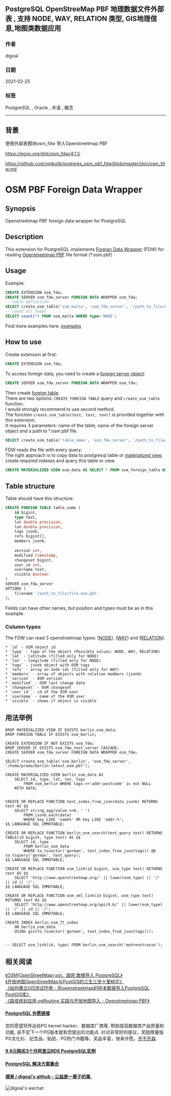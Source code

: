 ## PostgreSQL OpenStreeMap PBF 地理数据文件外部表 , 支持 NODE, WAY, RELATION 类型, GIS地理信息,地图类数据应用  
  
### 作者  
digoal  
  
### 日期  
2021-02-25  
  
### 标签  
PostgreSQL , Oracle , 术语 , 概念  
  
----  
  
## 背景  
使用外部表模块osm_fdw 导入Openstreetmap PBF   
  
https://pgxn.org/dist/osm_fdw/4.1.1/  
  
https://github.com/vpikulik/postgres_osm_pbf_fdw/blob/master/doc/osm_fdw.md  
  
# OSM PBF Foreign Data Wrapper  
  
## Synopsis  
  
Openstreetmap PBF foreign data wrapper for PostgreSQL  
  
## Description  
  
This extension for PostgreSQL implements [Foreign Data Wrapper](https://wiki.postgresql.org/wiki/Foreign_data_wrappers "Openstreetmap pbf foreign data wrapper") (FDW) for reading [Openstreetmap PBF](http://wiki.openstreetmap.org/wiki/PBF_Format "Openstreetmap PBF") file format (*.osm.pbf)  
  
## Usage  
  
Example:  
```sql  
CREATE EXTENSION osm_fdw;  
CREATE SERVER osm_fdw_server FOREIGN DATA WRAPPER osm_fdw;  
-- table definition  
SELECT create_osm_table('osm_malta', 'osm_fdw_server', '/path_to_file/malta-latest.osm.pbf');  
-- count all nodes  
SELECT count(*) FROM osm_malta WHERE type='NODE';  
```  
  
Find more examples here: [examples](https://github.com/vpikulik/postgres_osm_pbf_fdw/tree/master/ "Openstreetmap foreign data wrapper examples")  
  
## How to use  
  
Create extension at first:  
```sql  
CREATE EXTENSION osm_fdw;  
```  
  
To access foreign data, you need to create a [foreign server object](http://www.postgresql.org/docs/10/static/ddl-foreign-data.html "Postgresql foreign server object"):  
```sql  
CREATE SERVER osm_fdw_server FOREIGN DATA WRAPPER osm_fdw;  
```  
  
Then create [foreign table](http://www.postgresql.org/docs/10/static/sql-createforeigntable.html).   
There are two options: `CREATE FOREIGN TABLE` query and `create_osm_table` function.  
I would strongly recommend to use second method.  
The function `create_osm_table(text, text, text)` is provided together with this extension.  
It requires 3 parameters: name of the table, name of the foreign server object and a path to *.osm.pbf file.  
```sql  
SELECT create_osm_table('table_name', 'osm_fdw_server', '/path_to_file/file.osm.pbf');  
```  
  
FDW reads the file with every query.  
The right approach is to copy data to postgresql table or [materialized view](http://www.postgresql.org/docs/10/static/rules-materializedviews.html "Postgresql materialized view"), create required indexes and query this table or view.  
```sql  
CREATE MATERIALIZED VIEW osm_data AS SELECT * FROM osm_foreign_table WITH DATA;  
```  
  
## Table structure  
  
Table should have this structure:  
```sql  
CREATE FOREIGN TABLE table_name (  
    id bigint,  
    type text,  
    lat double precision,  
    lon double precision,  
    tags jsonb,  
    refs bigint[],  
    members jsonb,  
  
    version int,  
    modified timestamp,  
    changeset bigint,  
    user_id int,  
    username text,  
    visible boolean  
)  
SERVER osm_fdw_server  
OPTIONS (  
    filename '/path_to_file/file.osm.pbf'  
);  
```  
Fields can have other names, but position and types must be as in this example.  
  
### Column types  
The FDW can read 3 openstreetmap types: ([NODE](http://wiki.openstreetmap.org/wiki/Node "Node")), ([WAY](http://wiki.openstreetmap.org/wiki/Way "Way")) and ([RELATION](http://wiki.openstreetmap.org/wiki/Relation "Relation")).  
  
    * `id` - OSM object id  
    * `type` - type of the object (Possible values: NODE, WAY, RELATION)  
    * `lat` - latitude (filled only for NODE)  
    * `lon` - longitude (filled only for NODE)  
    * `tags` - jsonb object with OSM tags  
    * `refs` - array on node ids (filled only for WAY)  
    * `members` - array of objects with relation members (jsonb)  
    * `version` - OSM version  
    * `modified` - OSM last change date  
    * `changeset` - OSM changeset  
    * `user_id` - id of the OSM user  
    * `username` - name of the OSM user  
    * `visible` - shows if object is visible  
  
  
  
## 用法举例  
  
```  
DROP MATERIALIZED VIEW IF EXISTS berlin_osm_data;  
DROP FOREIGN TABLE IF EXISTS osm_berlin;  
  
CREATE EXTENSION IF NOT EXISTS osm_fdw;  
DROP SERVER IF EXISTS osm_fdw_test_server CASCADE;  
CREATE SERVER osm_fdw_server FOREIGN DATA WRAPPER osm_fdw;  
  
SELECT create_osm_table('osm_berlin', 'osm_fdw_server', '/home/promo/berlin-latest.osm.pbf');  
  
CREATE MATERIALIZED VIEW berlin_osm_data AS  
    SELECT id, type, lat, lon, tags  
        FROM osm_berlin WHERE tags->>'addr:postcode' is not NULL  
    WITH DATA;  
  
  
CREATE OR REPLACE FUNCTION text_index_from_json(data jsonb) RETURNS text AS $$  
    SELECT string_agg(value->>0, ' ')  
        FROM jsonb_each(data)  
        WHERE key LIKE 'name%' OR key LIKE 'addr:%';  
$$ LANGUAGE SQL IMMUTABLE;  
  
CREATE OR REPLACE FUNCTION berlin_osm_search(text_query text) RETURNS TABLE(id bigint, type text) AS $$  
    SELECT id, type  
        FROM berlin_osm_data  
        WHERE to_tsvector('german', text_index_from_json(tags)) @@ to_tsquery('german', text_query);  
$$ LANGUAGE SQL IMMUTABLE;  
  
CREATE OR REPLACE FUNCTION osm_link(id bigint, osm_type text) RETURNS text AS $$  
    SELECT 'http://www.openstreetmap.org/' || lower(osm_type) || '/' || id || '/';  
$$ LANGUAGE SQL IMMUTABLE;  
  
CREATE OR REPLACE FUNCTION osm_xml_link(id bigint, osm_type text) RETURNS text AS $$  
    SELECT 'http://www.openstreetmap.org/api/0.6/' || lower(osm_type) || '/' || id || '/';  
$$ LANGUAGE SQL IMMUTABLE;  
  
CREATE INDEX berlin_osm_ft_index  
    ON berlin_osm_data  
    USING gin(to_tsvector('german', text_index_from_json(tags)));  
  
  
-- SELECT osm_link(id, type) FROM berlin_osm_search('mohrenstrasse');      
```  
  
## 相关阅读  
[《OSM(OpenStreetMap) poi、路网 数据导入 PostgreSQL》](../201801/20180118_01.md)    
[《开放地图OpenStreetMap与PostGIS的三生三世十里桃花》](../201703/20170327_01.md)    
[《如何建立GIS测试环境 - 将openstreetmap的样本数据导入PostgreSQL PostGIS库》](../201609/20160906_01.md)    
[《路径规划应用 pgRouting 实践与开放地图导入 - Openstreetmap PBF》](../201508/20150813_03.md)    
  
  
#### [PostgreSQL 许愿链接](https://github.com/digoal/blog/issues/76 "269ac3d1c492e938c0191101c7238216")
您的愿望将传达给PG kernel hacker、数据库厂商等, 帮助提高数据库产品质量和功能, 说不定下一个PG版本就有您提出的功能点. 针对非常好的提议，奖励限量版PG文化衫、纪念品、贴纸、PG热门书籍等，奖品丰富，快来许愿。[开不开森](https://github.com/digoal/blog/issues/76 "269ac3d1c492e938c0191101c7238216").  
  
  
#### [9.9元购买3个月阿里云RDS PostgreSQL实例](https://www.aliyun.com/database/postgresqlactivity "57258f76c37864c6e6d23383d05714ea")
  
  
#### [PostgreSQL 解决方案集合](https://yq.aliyun.com/topic/118 "40cff096e9ed7122c512b35d8561d9c8")
  
  
#### [德哥 / digoal's github - 公益是一辈子的事.](https://github.com/digoal/blog/blob/master/README.md "22709685feb7cab07d30f30387f0a9ae")
  
  
![digoal's wechat](../pic/digoal_weixin.jpg "f7ad92eeba24523fd47a6e1a0e691b59")
  
